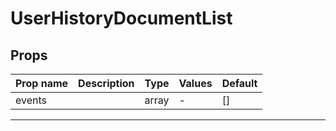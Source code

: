 # UserHistoryDocumentList

## Props

| Prop name | Description | Type  | Values | Default |
| --------- | ----------- | ----- | ------ | ------- |
| events    |             | array | -      | []      |

---
